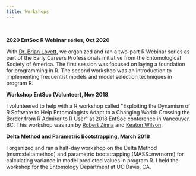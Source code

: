 ```yaml
---
title: Workshops
---
```

<br>

**2020 EntSoc R Webinar series, Oct 2020**

With [Dr. Brian Lovett](https://www.lovettbr.com/), we organized and ran a two-part R Webinar series as part of the Early Careers Professionals initiative from the Entomological Society of America. The first session was focused on laying a foundation for programming in R. The second workshop was an introduction to implementing frequentist models and model selection techniques in program R. 


**Workshop EntSoc (Volunteer), Nov 2018**

I volunteered to help with a R workshop called "Exploiting the Dynamism of R Software to Help
Entomologists Adapt to a Changing World: Crossing the Border from R Admirer to R User" at 2018 EntSoc conference in Vancouver, BC. This workshop was run by <span style="color:blue">[Robert Zinna](https://www.mhu.edu/staff/zinna-robert/)</span> and <span style="color:blue">[Keaton Wilson](http://keatonwilson.net/)</span>. 


**Delta Method and Parametric Bootstrapping, March 2018**

I organized and ran a half-day workshop on the Delta Method (msm::deltamethod) and parametric bootstrapping (MASS::mvrnorm) for calculating variance in model predicted values in program R.  I held the workshop for the Entomology Department at UC Davis, CA.

<br>
  